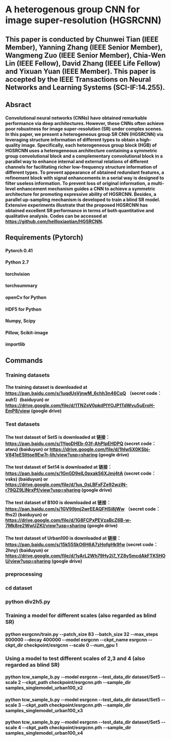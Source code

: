 # A heterogenous group CNN for image super-resolution (HGSRCNN)
## This paper is conducted by Chunwei Tian (IEEE Member), Yanning Zhang (IEEE Senior Member), Wangmeng Zuo (IEEE Senior Member), Chia-Wen Lin (IEEE Fellow), David Zhang (IEEE Life Fellow) and Yixuan Yuan (IEEE Member). This paper is accepted by the IEEE Transactions on Neural Networks and Learning Systems (SCI-IF:14.255).  

## Absract
#### Convolutional neural networks (CNNs) have obtained remarkable performance via deep architectures. However, these CNNs often achieve poor robustness for image super-resolution (SR) under complex scenes. In this paper, we present a heterogeneous group SR CNN (HGSRCNN) via leveraging structure information of different types to obtain a high-quality image. Specifically, each heterogeneous group block (HGB) of HGSRCNN uses a heterogeneous architecture containing a symmetric group convolutional block and a complementary convolutional block in a parallel way to enhance internal and external relations of different channels for facilitating richer low-frequency structure information of different types. To prevent appearance of obtained redundant features, a refinement block with signal enhancements in a serial way is designed to filter useless information. To prevent loss of original information, a multi-level enhancement mechanism guides a CNN to achieve a symmetric architecture for promoting expressive ability of HGSRCNN. Besides, a parallel up-sampling mechanism is developed to train a blind SR model. Extensive experiments illustrate that the proposed HGSRCNN has obtained excellent SR performance in terms of both quantitative and qualitative analysis. Codes can be accessed at https://github.com/hellloxiaotian/HGSRCNN.

## Requirements (Pytorch)  
#### Pytorch 0.41

#### Python 2.7

#### torchvision

#### torchsummary

#### openCv for Python

#### HDF5 for Python

#### Numpy, Scipy

#### Pillow, Scikit-image

#### importlib

## Commands
### Training datasets

#### The training dataset is downloaded at https://pan.baidu.com/s/1uqdUsVjnwM_6chh3n46CqQ （secret code：auh1）(baiduyun) or https://drive.google.com/file/d/1TNZeV0pkdPlYOJP1TdWvu5uEroH-EmP8/view (google drive)

### Test datasets

#### The test dataset of Set5 is downloaded at 链接：https://pan.baidu.com/s/1YqoDHEb-03f-AhPIpEHDPQ (secret code：atwu) (baiduyun) or https://drive.google.com/file/d/1hlwSX0KSbj-V841eESlttoe9Ew7r-Iih/view?usp=sharing (google drive)

#### The test dataset of Set14 is downloaded at 链接：https://pan.baidu.com/s/1GnGD9elL0pxakS6XJmj4tA (secret code：vsks) (baiduyun) or https://drive.google.com/file/d/1us_0sLBFxFZe92wzIN-r79QZ9LINrxPf/view?usp=sharing (google drive)

#### The test dataset of B100 is downloaded at 链接：https://pan.baidu.com/s/1GV99jmj2wrEEAQFHSi8jWw （secret code：fhs2) (baiduyun) or https://drive.google.com/file/d/1G8FCPxPEVzaBcZ6B-w-7Mk8re2WwUZKl/view?usp=sharing (google drive)

#### The test dataset of Urban100 is downloaded at 链接：https://pan.baidu.com/s/15k55SkO6H6A7zHofgHk9fw (secret code：2hny) (baiduyun) or https://drive.google.com/file/d/1yArL2Wh79Hy2i7_YZ8y5mcdAkFTK5HOU/view?usp=sharing (google drive)

### preprocessing

### cd dataset

### python div2h5.py

### Training a model for different scales (also regarded as blind SR)

#### python esrgcnn/train.py --patch_size 83 --batch_size 32 --max_steps 600000 --decay 400000 --model esrgcnn --ckpt_name esrgcnn --ckpt_dir checkpoint/esrgcnn --scale 0 --num_gpu 1

### Using a model to test different scales of 2,3 and 4 (also regarded as blind SR)

#### python tcw_sample_b.py --model esrgcnn --test_data_dir dataset/Set5 --scale 2 --ckpt_path checkpoint/esrgcnn.pth --sample_dir samples_singlemodel_urban100_x2

#### python tcw_sample_b.py --model esrgcnn --test_data_dir dataset/Set5 --scale 3 --ckpt_path checkpoint/esrgcnn.pth --sample_dir samples_singlemodel_urban100_x3

#### python tcw_sample_b.py --model esrgcnn --test_data_dir dataset/Set5 --scale 4 --ckpt_path checkpoint/esrgcnn.pth --sample_dir samples_singlemodel_urban100_x4
